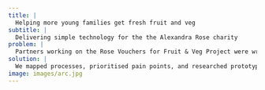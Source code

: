 ```yaml
---
title: |
  Helping more young families get fresh fruit and veg
subtitle: |
  Delivering simple technology for the the Alexandra Rose charity
problem: |
  Partners working on the Rose Vouchers for Fruit & Veg Project were writing out lists by hand and their team was copying them into several different spreadsheets. To help more people access healthy food they wanted to embrace technology.
solution: |
  We mapped processes, prioritised pain points, and researched prototypes with market traders and children’s centre staff so that we could keep the fruit and veg buying simple for families. We’ve thrown out several possible solutions along the way and created digital tools that are easy to use AND work in low tech street markets.
image: images/arc.jpg
---
```

